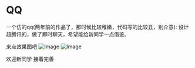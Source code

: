 # QQ
一个仿的qq(两年前的作品了，那时候比较稚嫩，代码写的比较丑，别介意):
设计超腾讯的，做了即时聊天，希望能给新同学一点借鉴。

来点效果图吧
![Image](https://github.com/FounderIsShadowWalker/Promise/blob/master/imgs/qq1.jpg)
![Image](https://github.com/FounderIsShadowWalker/Promise/blob/master/imgs/qq2.jpg)

欢迎新同学 接着完善
